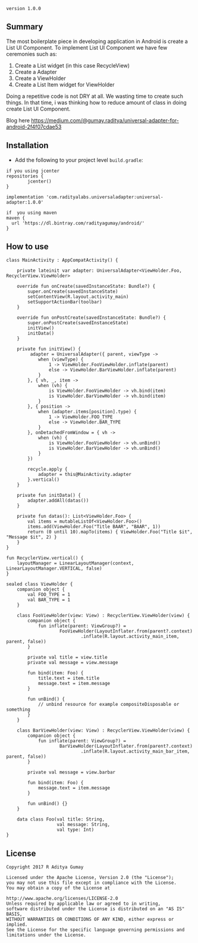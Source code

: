 `version 1.0.0`

## Summary

The most boilerplate piece in developing application in Android is create a List UI Component. To implement List UI Component we have few ceremonies such as:
1. Create a List widget (in this case RecycleView)
2. Create a Adapter
3. Create a ViewHolder
4. Create a List Item widget for ViewHolder

Doing a repetitive code is not DRY at all. We wasting time to create such things. In that time, i was thinking how to reduce amount of class in doing create List UI Component.

Blog here https://medium.com/@gumay.raditya/universal-adapter-for-android-2f4f07cdae53

## Installation

* Add the following to your project level `build.gradle`:

```
if you using jcenter
repositories {
        jcenter()
}

implementation 'com.radityalabs.universaladapter:universal-adapter:1.0.0'
```

```
if  you using maven
maven {
  url 'https://dl.bintray.com/radityagumay/android/'
}
```

## How to use

```
class MainActivity : AppCompatActivity() {

    private lateinit var adapter: UniversalAdapter<ViewHolder.Foo, RecyclerView.ViewHolder>

    override fun onCreate(savedInstanceState: Bundle?) {
        super.onCreate(savedInstanceState)
        setContentView(R.layout.activity_main)
        setSupportActionBar(toolbar)
    }

    override fun onPostCreate(savedInstanceState: Bundle?) {
        super.onPostCreate(savedInstanceState)
        initView()
        initData()
    }

    private fun initView() {
         adapter = UniversalAdapter({ parent, viewType ->
            when (viewType) {
                1 -> ViewHolder.FooViewHolder.inflate(parent)
                else -> ViewHolder.BarViewHolder.inflate(parent)
            }
        }, { vh, _, item ->
            when (vh) {
                is ViewHolder.FooViewHolder -> vh.bind(item)
                is ViewHolder.BarViewHolder -> vh.bind(item)
            }
        }, { position ->
            when (adapter.items[position].type) {
                1 -> ViewHolder.FOO_TYPE
                else -> ViewHolder.BAR_TYPE
            }
        }, onDetachedFromWindow = { vh ->
            when (vh) {
                is ViewHolder.FooViewHolder -> vh.unBind()
                is ViewHolder.BarViewHolder -> vh.unBind()
            }
        })

        recycle.apply {
            adapter = this@MainActivity.adapter
        }.vertical()
    }

    private fun initData() {
        adapter.addAll(datas())
    }

    private fun datas(): List<ViewHolder.Foo> {
        val items = mutableListOf<ViewHolder.Foo>()
        items.add(ViewHolder.Foo("Title BAAR", "BAAR", 1))
        return (0 until 10).mapTo(items) { ViewHolder.Foo("Title $it", "Message $it", 2) }
    }
}

fun RecyclerView.vertical() {
    layoutManager = LinearLayoutManager(context, LinearLayoutManager.VERTICAL, false)
}

sealed class ViewHolder {
    companion object {
        val FOO_TYPE = 1
        val BAR_TYPE = 1
    }

    class FooViewHolder(view: View) : RecyclerView.ViewHolder(view) {
        companion object {
            fun inflate(parent: ViewGroup?) =
                    FooViewHolder(LayoutInflater.from(parent?.context)
                            .inflate(R.layout.activity_main_item, parent, false))
        }

        private val title = view.title
        private val message = view.message

        fun bind(item: Foo) {
            title.text = item.title
            message.text = item.message
        }
        
        fun unBind() {
            // unbind resource for example compositeDisposable or something
        }
    }

    class BarViewHolder(view: View) : RecyclerView.ViewHolder(view) {
        companion object {
            fun inflate(parent: ViewGroup?) =
                    BarViewHolder(LayoutInflater.from(parent?.context)
                            .inflate(R.layout.activity_main_bar_item, parent, false))
        }

        private val message = view.barbar

        fun bind(item: Foo) {
            message.text = item.message
        }
        
        fun unBind() {}
    }

    data class Foo(val title: String,
                   val message: String,
                   val type: Int)
}
```

## License

```
Copyright 2017 R Aditya Gumay

Licensed under the Apache License, Version 2.0 (the "License"); 
you may not use this file except in compliance with the License. 
You may obtain a copy of the License at

http://www.apache.org/licenses/LICENSE-2.0
Unless required by applicable law or agreed to in writing, 
software distributed under the License is distributed on an "AS IS" BASIS, 
WITHOUT WARRANTIES OR CONDITIONS OF ANY KIND, either express or implied. 
See the License for the specific language governing permissions and limitations under the License.
```

